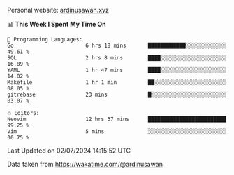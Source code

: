 Personal website: [ardinusawan.xyz](https://ardinusawan.xyz)

<!--START_SECTION:waka-->
📊 **This Week I Spent My Time On** 

```text
💬 Programming Languages: 
Go                       6 hrs 18 mins       ████████████░░░░░░░░░░░░░   49.61 % 
SQL                      2 hrs 8 mins        ████░░░░░░░░░░░░░░░░░░░░░   16.89 % 
YAML                     1 hr 47 mins        ████░░░░░░░░░░░░░░░░░░░░░   14.02 % 
Makefile                 1 hr 1 min          ██░░░░░░░░░░░░░░░░░░░░░░░   08.05 % 
gitrebase                23 mins             █░░░░░░░░░░░░░░░░░░░░░░░░   03.07 % 

🔥 Editors: 
Neovim                   12 hrs 37 mins      █████████████████████████   99.25 % 
Vim                      5 mins              ░░░░░░░░░░░░░░░░░░░░░░░░░   00.75 % 
```


 Last Updated on 02/07/2024 14:15:52 UTC
<!--END_SECTION:waka-->
Data taken from https://wakatime.com/@ardinusawan
